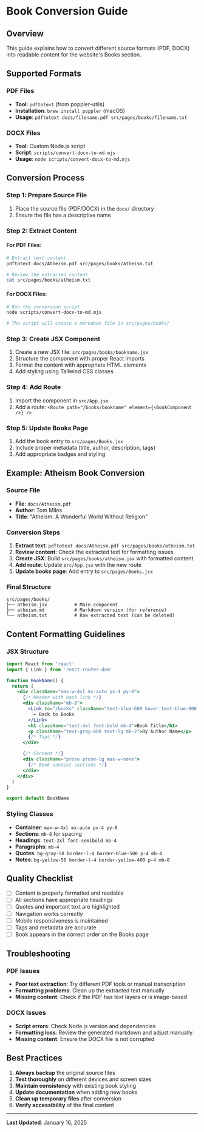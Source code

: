 # Book Conversion Guide

## Overview

This guide explains how to convert different source formats (PDF, DOCX) into readable content for the website's Books section.

## Supported Formats

### PDF Files
- **Tool**: `pdftotext` (from poppler-utils)
- **Installation**: `brew install poppler` (macOS)
- **Usage**: `pdftotext docs/filename.pdf src/pages/books/filename.txt`

### DOCX Files
- **Tool**: Custom Node.js script
- **Script**: `scripts/convert-docx-to-md.mjs`
- **Usage**: `node scripts/convert-docx-to-md.mjs`

## Conversion Process

### Step 1: Prepare Source File
1. Place the source file (PDF/DOCX) in the `docs/` directory
2. Ensure the file has a descriptive name

### Step 2: Extract Content

#### For PDF Files:
```bash
# Extract text content
pdftotext docs/Atheism.pdf src/pages/books/atheism.txt

# Review the extracted content
cat src/pages/books/atheism.txt
```

#### For DOCX Files:
```bash
# Run the conversion script
node scripts/convert-docx-to-md.mjs

# The script will create a markdown file in src/pages/books/
```

### Step 3: Create JSX Component
1. Create a new JSX file: `src/pages/books/bookname.jsx`
2. Structure the component with proper React imports
3. Format the content with appropriate HTML elements
4. Add styling using Tailwind CSS classes

### Step 4: Add Route
1. Import the component in `src/App.jsx`
2. Add a route: `<Route path="/books/bookname" element={<BookComponent />} />`

### Step 5: Update Books Page
1. Add the book entry to `src/pages/Books.jsx`
2. Include proper metadata (title, author, description, tags)
3. Add appropriate badges and styling

## Example: Atheism Book Conversion

### Source File
- **File**: `docs/Atheism.pdf`
- **Author**: Tom Miles
- **Title**: "Atheism: A Wonderful World Without Religion"

### Conversion Steps
1. **Extract text**: `pdftotext docs/Atheism.pdf src/pages/books/atheism.txt`
2. **Review content**: Check the extracted text for formatting issues
3. **Create JSX**: Build `src/pages/books/atheism.jsx` with formatted content
4. **Add route**: Update `src/App.jsx` with the new route
5. **Update books page**: Add entry to `src/pages/Books.jsx`

### Final Structure
```
src/pages/books/
├── atheism.jsx          # Main component
├── atheism.md           # Markdown version (for reference)
└── atheism.txt          # Raw extracted text (can be deleted)
```

## Content Formatting Guidelines

### JSX Structure
```jsx
import React from 'react'
import { Link } from 'react-router-dom'

function BookName() {
  return (
    <div className="max-w-4xl mx-auto px-4 py-8">
      {/* Header with back link */}
      <div className="mb-8">
        <Link to="/books" className="text-blue-600 hover:text-blue-800 mb-4 inline-block">
          ← Back to Books
        </Link>
        <h1 className="text-4xl font-bold mb-4">Book Title</h1>
        <p className="text-gray-600 text-lg mb-2">By Author Name</p>
        {/* Tags */}
      </div>

      {/* Content */}
      <div className="prose prose-lg max-w-none">
        {/* Book content sections */}
      </div>
    </div>
  )
}

export default BookName
```

### Styling Classes
- **Container**: `max-w-4xl mx-auto px-4 py-8`
- **Sections**: `mb-8` for spacing
- **Headings**: `text-2xl font-semibold mb-4`
- **Paragraphs**: `mb-4`
- **Quotes**: `bg-gray-50 border-l-4 border-blue-500 p-4 mb-4`
- **Notes**: `bg-yellow-50 border-l-4 border-yellow-400 p-4 mb-8`

## Quality Checklist

- [ ] Content is properly formatted and readable
- [ ] All sections have appropriate headings
- [ ] Quotes and important text are highlighted
- [ ] Navigation works correctly
- [ ] Mobile responsiveness is maintained
- [ ] Tags and metadata are accurate
- [ ] Book appears in the correct order on the Books page

## Troubleshooting

### PDF Issues
- **Poor text extraction**: Try different PDF tools or manual transcription
- **Formatting problems**: Clean up the extracted text manually
- **Missing content**: Check if the PDF has text layers or is image-based

### DOCX Issues
- **Script errors**: Check Node.js version and dependencies
- **Formatting loss**: Review the generated markdown and adjust manually
- **Missing content**: Ensure the DOCX file is not corrupted

## Best Practices

1. **Always backup** the original source files
2. **Test thoroughly** on different devices and screen sizes
3. **Maintain consistency** with existing book styling
4. **Update documentation** when adding new books
5. **Clean up temporary files** after conversion
6. **Verify accessibility** of the final content

---

**Last Updated**: January 16, 2025



